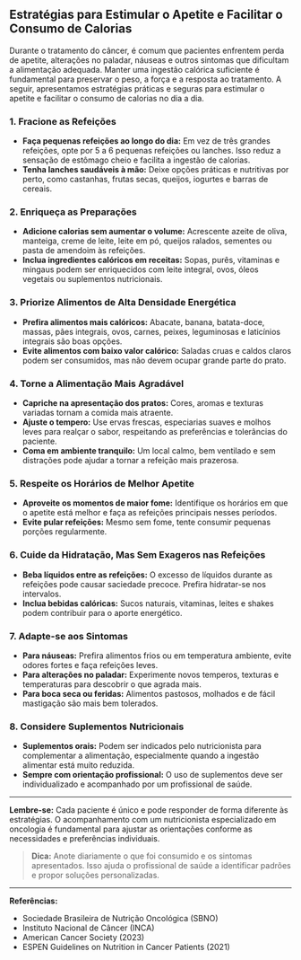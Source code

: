 ## Estratégias para Estimular o Apetite e Facilitar o Consumo de Calorias

Durante o tratamento do câncer, é comum que pacientes enfrentem perda de apetite, alterações no paladar, náuseas e outros sintomas que dificultam a alimentação adequada. Manter uma ingestão calórica suficiente é fundamental para preservar o peso, a força e a resposta ao tratamento. A seguir, apresentamos estratégias práticas e seguras para estimular o apetite e facilitar o consumo de calorias no dia a dia.

### 1. Fracione as Refeições

- **Faça pequenas refeições ao longo do dia:** Em vez de três grandes refeições, opte por 5 a 6 pequenas refeições ou lanches. Isso reduz a sensação de estômago cheio e facilita a ingestão de calorias.
- **Tenha lanches saudáveis à mão:** Deixe opções práticas e nutritivas por perto, como castanhas, frutas secas, queijos, iogurtes e barras de cereais.

### 2. Enriqueça as Preparações

- **Adicione calorias sem aumentar o volume:** Acrescente azeite de oliva, manteiga, creme de leite, leite em pó, queijos ralados, sementes ou pasta de amendoim às refeições.
- **Inclua ingredientes calóricos em receitas:** Sopas, purês, vitaminas e mingaus podem ser enriquecidos com leite integral, ovos, óleos vegetais ou suplementos nutricionais.

### 3. Priorize Alimentos de Alta Densidade Energética

- **Prefira alimentos mais calóricos:** Abacate, banana, batata-doce, massas, pães integrais, ovos, carnes, peixes, leguminosas e laticínios integrais são boas opções.
- **Evite alimentos com baixo valor calórico:** Saladas cruas e caldos claros podem ser consumidos, mas não devem ocupar grande parte do prato.

### 4. Torne a Alimentação Mais Agradável

- **Capriche na apresentação dos pratos:** Cores, aromas e texturas variadas tornam a comida mais atraente.
- **Ajuste o tempero:** Use ervas frescas, especiarias suaves e molhos leves para realçar o sabor, respeitando as preferências e tolerâncias do paciente.
- **Coma em ambiente tranquilo:** Um local calmo, bem ventilado e sem distrações pode ajudar a tornar a refeição mais prazerosa.

### 5. Respeite os Horários de Melhor Apetite

- **Aproveite os momentos de maior fome:** Identifique os horários em que o apetite está melhor e faça as refeições principais nesses períodos.
- **Evite pular refeições:** Mesmo sem fome, tente consumir pequenas porções regularmente.

### 6. Cuide da Hidratação, Mas Sem Exageros nas Refeições

- **Beba líquidos entre as refeições:** O excesso de líquidos durante as refeições pode causar saciedade precoce. Prefira hidratar-se nos intervalos.
- **Inclua bebidas calóricas:** Sucos naturais, vitaminas, leites e shakes podem contribuir para o aporte energético.

### 7. Adapte-se aos Sintomas

- **Para náuseas:** Prefira alimentos frios ou em temperatura ambiente, evite odores fortes e faça refeições leves.
- **Para alterações no paladar:** Experimente novos temperos, texturas e temperaturas para descobrir o que agrada mais.
- **Para boca seca ou feridas:** Alimentos pastosos, molhados e de fácil mastigação são mais bem tolerados.

### 8. Considere Suplementos Nutricionais

- **Suplementos orais:** Podem ser indicados pelo nutricionista para complementar a alimentação, especialmente quando a ingestão alimentar está muito reduzida.
- **Sempre com orientação profissional:** O uso de suplementos deve ser individualizado e acompanhado por um profissional de saúde.

---

**Lembre-se:** Cada paciente é único e pode responder de forma diferente às estratégias. O acompanhamento com um nutricionista especializado em oncologia é fundamental para ajustar as orientações conforme as necessidades e preferências individuais.

> **Dica:** Anote diariamente o que foi consumido e os sintomas apresentados. Isso ajuda o profissional de saúde a identificar padrões e propor soluções personalizadas.

---

**Referências:**
- Sociedade Brasileira de Nutrição Oncológica (SBNO)
- Instituto Nacional de Câncer (INCA)
- American Cancer Society (2023)  
- ESPEN Guidelines on Nutrition in Cancer Patients (2021)